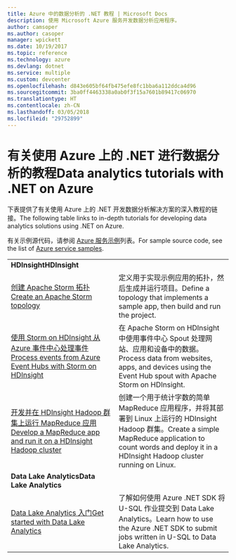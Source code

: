 ```yaml
---
title: Azure 中的数据分析的 .NET 教程 | Microsoft Docs
description: 使用 Microsoft Azure 服务开发数据分析应用程序。
author: camsoper
ms.author: casoper
manager: wpickett
ms.date: 10/19/2017
ms.topic: reference
ms.technology: azure
ms.devlang: dotnet
ms.service: multiple
ms.custom: devcenter
ms.openlocfilehash: d843e605bf64fb475efe8fc1bba6a112ddca4d96
ms.sourcegitcommit: 3ba0ff4463338a0ab0f3f15a7601b89417c06970
ms.translationtype: HT
ms.contentlocale: zh-CN
ms.lasthandoff: 03/05/2018
ms.locfileid: "29752899"
---
```

# <a name="data-analytics-tutorials-with-net-on-azure"></a><span data-ttu-id="3fd5c-103">有关使用 Azure 上的 .NET 进行数据分析的教程</span><span class="sxs-lookup"><span data-stu-id="3fd5c-103">Data analytics tutorials with .NET on Azure</span></span>

<span data-ttu-id="3fd5c-104">下表提供了有关使用 Azure 上的 .NET 开发数据分析解决方案的深入教程的链接。</span><span class="sxs-lookup"><span data-stu-id="3fd5c-104">The following table links to in-depth tutorials for developing data analytics solutions using .NET on Azure.</span></span> 

<span data-ttu-id="3fd5c-105">有关示例源代码，请参阅 [Azure 服务示例](https://azure.microsoft.com/resources/samples/?platform=dotnet)列表。</span><span class="sxs-lookup"><span data-stu-id="3fd5c-105">For sample source code, see the list of [Azure service samples](https://azure.microsoft.com/resources/samples/?platform=dotnet).</span></span>

| | |
|---|---|
| <span data-ttu-id="3fd5c-106">**HDInsight**</span><span class="sxs-lookup"><span data-stu-id="3fd5c-106">**HDInsight**</span></span> | |
| <span data-ttu-id="3fd5c-107">[创建 Apache Storm 拓扑][1]</span><span class="sxs-lookup"><span data-stu-id="3fd5c-107">[Create an Apache Storm topology][1]</span></span> | <span data-ttu-id="3fd5c-108">定义用于实现示例应用的拓扑，然后生成并运行项目。</span><span class="sxs-lookup"><span data-stu-id="3fd5c-108">Define a topology that implements a sample app, then build and run the project.</span></span> | 
| <span data-ttu-id="3fd5c-109">[使用 Storm on HDInsight 从 Azure 事件中心处理事件][2]</span><span class="sxs-lookup"><span data-stu-id="3fd5c-109">[Process events from Azure Event Hubs with Storm on HDInsight][2]</span></span> | <span data-ttu-id="3fd5c-110">在 Apache Storm on HDInsight 中使用事件中心 Spout 处理网站、应用和设备中的数据。</span><span class="sxs-lookup"><span data-stu-id="3fd5c-110">Process data from websites, apps, and devices using the Event Hub spout with Apache Storm on HDInsight.</span></span>
| <span data-ttu-id="3fd5c-111">[开发并在 HDInsight Hadoop 群集上运行 MapReduce 应用][3]</span><span class="sxs-lookup"><span data-stu-id="3fd5c-111">[Develop a MapReduce app and run it on a HDInsight Hadoop cluster][3]</span></span> | <span data-ttu-id="3fd5c-112">创建一个用于统计字数的简单 MapReduce 应用程序，并将其部署到 Linux 上运行的 HDInsight Hadoop 群集。</span><span class="sxs-lookup"><span data-stu-id="3fd5c-112">Create a simple MapReduce application to count words and deploy it in a HDInsight Hadoop cluster running on Linux.</span></span> |
| <span data-ttu-id="3fd5c-113">**Data Lake Analytics**</span><span class="sxs-lookup"><span data-stu-id="3fd5c-113">**Data Lake Analytics**</span></span> | |
| <span data-ttu-id="3fd5c-114">[Data Lake Analytics 入门][4]</span><span class="sxs-lookup"><span data-stu-id="3fd5c-114">[Get started with Data Lake Analytics][4]</span></span> | <span data-ttu-id="3fd5c-115">了解如何使用 Azure .NET SDK 将 U-SQL 作业提交到 Data Lake Analytics。</span><span class="sxs-lookup"><span data-stu-id="3fd5c-115">Learn how to use the Azure .NET SDK to submit jobs written in U-SQL to Data Lake Analytics.</span></span>|


[1]: /azure/hdinsight/hdinsight-storm-develop-csharp-event-hub-topology
[2]: /azure/hdinsight/hdinsight-storm-develop-csharp-visual-studio-topology
[3]: /azure/hdinsight/hdinsight-hadoop-dotnet-csharp-mapreduce-streaming
[4]: /azure/data-lake-analytics/data-lake-analytics-get-started-net-sdk